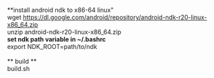 **install android ndk to x86-64 linux"
<br>
wget https://dl.google.com/android/repository/android-ndk-r20-linux-x86_64.zip
<br>
unzip android-ndk-r20-linux-x86_64.zip
<br>
**set ndk path variable in ~/.bashrc**
<br>
export NDK_ROOT=path/to/ndk
<br>
<br>
** build **
<br>
build.sh
